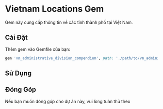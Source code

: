 # Vietnam Locations Gem

Gem này cung cấp thông tin về các tỉnh thành phố tại Việt Nam.

## Cài Đặt

Thêm gem vào Gemfile của bạn:

```ruby
gem 'vn_administrative_division_compendium', path: './path/to/vn_administrative_division_compendium'
```


## Sử Dụng

## Đóng Góp
Nếu bạn muốn đóng góp cho dự án này, vui lòng tuân thủ theo